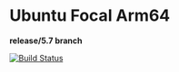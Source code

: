 # Ubuntu Focal Arm64
**release/5.7 branch**

[![Build Status](https://ci.swiftlang.xyz/job/swift-5.8-ubuntu-focal/badge/icon)](https://ci.swiftlang.xyz/job/swift-5.8-ubuntu-focal/)

